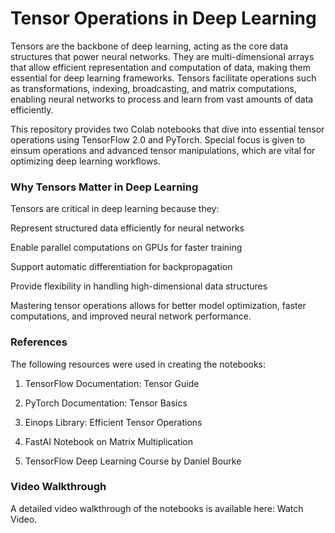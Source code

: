 # Tensor Operations in Deep Learning

Tensors are the backbone of deep learning, acting as the core data structures that power neural networks. They are multi-dimensional arrays that allow efficient representation and computation of data, making them essential for deep learning frameworks. Tensors facilitate operations such as transformations, indexing, broadcasting, and matrix computations, enabling neural networks to process and learn from vast amounts of data efficiently.

This repository provides two Colab notebooks that dive into essential tensor operations using TensorFlow 2.0 and PyTorch. Special focus is given to einsum operations and advanced tensor manipulations, which are vital for optimizing deep learning workflows.

### Why Tensors Matter in Deep Learning

Tensors are critical in deep learning because they:

Represent structured data efficiently for neural networks

Enable parallel computations on GPUs for faster training

Support automatic differentiation for backpropagation

Provide flexibility in handling high-dimensional data structures

Mastering tensor operations allows for better model optimization, faster computations, and improved neural network performance.

### References

The following resources were used in creating the notebooks:

1) TensorFlow Documentation: Tensor Guide

2) PyTorch Documentation: Tensor Basics

3) Einops Library: Efficient Tensor Operations

4) FastAI Notebook on Matrix Multiplication

5) TensorFlow Deep Learning Course by Daniel Bourke

### Video Walkthrough

A detailed video walkthrough of the notebooks is available here: Watch Video.



